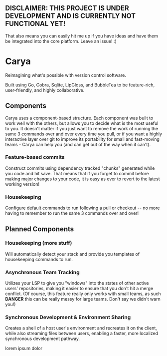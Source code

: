 ## DISCLAIMER: THIS PROJECT IS UNDER DEVELOPMENT AND IS CURRENTLY NOT FUNCTIONAL YET!
That also means you can easily hit me up if you have ideas and have them be integrated into the core platform. Leave an issue!  :)

# Carya
Reimagining what's possible with version control software.

Built using Go, Cobra, Sqlite, LipGloss, and BubbleTea to be feature-rich, user-friendly, and highly collaborative.

## Components
Carya uses a component-based structure. Each component was built to work well with the others, but allows you to decide what is the most useful to you. It doesn't matter if you just want to remove the work of running the same 3 commands over and over every time you pull, or if you want a highly interactive layer over git to improve its portability for small and fast-moving teams - Carya can help you (and can get out of the way when it can't).

### Feature-based commits
Construct commits using dependency tracked "chunks" generated while you code and hit save. That means that if you forget to commit before making major changes to your code, it is easy as ever to revert to the latest working version!

### Housekeeping
Configure default commands to run following a pull or checkout -- no more having to remember to run the same 3 commands over and over!



## Planned Components
### Housekeeping (more stuff)
Will automatically detect your stack and provide you templates of housekeeping commands to run.

### Asynchronous Team Tracking
Utilizes your LSP to give you "windows" into the states of other active users' repositories, making it easier to ensure that you don't hit a merge conflict. (Of course, this feature really only works with small teams, as such **DANGER** this can be really messy for large teams. Don't say we didn't warn you!)

### Synchronous Development & Environment Sharing
Creates a shell of a host user's environment and recreates it on the client, while also streaming files between users, enabling a faster, more localized synchronous development pathway.



lorem ipsum dolor
